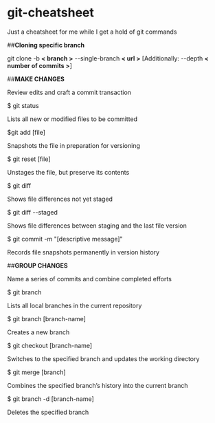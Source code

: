 # git-cheatsheet
Just a cheatsheet for me while I get a hold of git commands

##**Cloning specific branch**

git clone -b **< branch >** --single-branch **< url >** [Additionally: --depth **< number of commits >**]


##**MAKE CHANGES**

Review edits and craft a commit transaction

$ git status

Lists all new or modified files to be committed

$git add [file]

Snapshots the file in preparation for versioning

$ git reset [file]

Unstages the file, but preserve its contents

$ git diff

Shows file differences not yet staged

$ git diff --staged

Shows file differences between staging and the last file version

$ git commit -m "[descriptive message]"

Records file snapshots permanently in version history

##**GROUP CHANGES**

Name a series of commits and combine completed efforts

$ git branch

Lists all local branches in the current repository

$ git branch [branch-name]

Creates a new branch

$ git checkout [branch-name]

Switches to the specified branch and updates the working directory

$ git merge [branch]

Combines the specified branch’s history into the current branch

$ git branch -d [branch-name]

Deletes the specified branch
